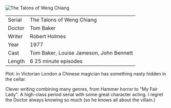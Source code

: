 ![The Talons of Weng Chiang](talons_weng_chiang.jpg)

| | |
|-|-|
Serial|The Talons of Weng Chiang
Doctor|Tom Baker
Writer|Robert Holmes
Year|1977
Cast|Tom Baker, Louise Jameson, John Bennett
Length|6 25 minute episodes

Plot: in Victorian London a Chinese magician has
something nasty hidden in the cellar.

Clever writing combining many genres, from Hammer
horror to "My Fair Lady".  A high-class
period serial with some great character acting.  I
regret the Doctor always knowing so much (so he knows
all about the villain.)
